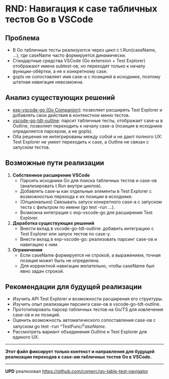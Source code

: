 # RND: Навигация к case табличных тестов Go в VSCode

## Проблема
- В Go табличные тесты реализуются через цикл с t.Run(caseName, ...), где caseName часто формируется динамически.
- Стандартные средства VSCode (Go extension + Test Explorer) отображают имена subtest-ов, но переходят только к началу функции-обёртки, а не к конкретному case.
- gopls не сопоставляет имя case-а с позицией в исходнике, поэтому штатная навигация невозможна.

## Анализ существующих решений
- [exp-vscode-go (Go Companion)](https://github.com/firelizzard18/exp-vscode-go): позволяет расширять Test Explorer и добавлять свои действия в контекстное меню тестов.
- [vscode-go-tdt-outline](https://github.com/toga4/vscode-go-tdt-outline): парсит табличные тесты, отображает case-ы в Outline, позволяет переходить к началу case-а (позиция в исходнике определяется парсером, а не gopls).
- Оба решения не интегрированы между собой и не дают полного UX: Test Explorer не умеет переходить к case, а Outline не связан с запуском тестов.

## Возможные пути реализации
1. **Собственное расширение VSCode**
   - Парсить исходники Go для поиска табличных тестов и case-ов (анализировать t.Run внутри циклов).
   - Добавлять case-ы как отдельные элементы в Test Explorer с возможностью перехода к их позиции в исходнике.
   - (Опционально) Связывать запуск конкретного case-а с запуском теста с фильтром по имени (go test -run ...).
   - Возможна интеграция с exp-vscode-go для расширения Test Explorer.
2. **Доработка существующих решений**
   - Внести вклад в vscode-go-tdt-outline: добавить интеграцию с Test Explorer или запуск тестов по case-у.
   - Внести вклад в exp-vscode-go: реализовать парсинг case-ов и навигацию к ним.
3. **Ограничения**
   - Если caseName формируется не строкой, а выражением, точная позиция может быть не определена.
   - Для корректной навигации желательно, чтобы caseName был явно задан строкой.

## Рекомендации для будущей реализации
- Изучить API Test Explorer и возможности расширения его структуры.
- Изучить опыт реализации парсинга case-ов в vscode-go-tdt-outline.
- Прототипировать парсер табличных тестов на Go/TS для извлечения case-ов и их позиций.
- Оценить возможность автоматического сопоставления case-ов с запуском go test -run ^TestFunc$/^caseName$.
- Рассмотреть вариант объединения Outline и Test Explorer для единого UX.

---

**Этот файл фиксирует только контекст и направления для будущей реализации переходов к case-ам табличных тестов Go в VSCode.** 

---

**UPD** реализовал https://github.com/comerc/go-table-test-navigator